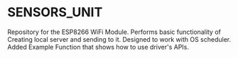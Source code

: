# SENSORS_UNIT
Repository for the ESP8266 WiFi Module.
Performs basic functionality of Creating local server and sending to it.
Designed to work with OS scheduler.
Added Example Function that shows how to use driver's APIs.
